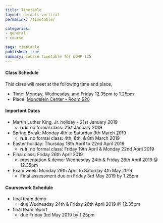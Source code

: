 ```yaml
---
title: Timetable
layout: default-vertical
permalink: /timetable/

categories:
- general
- course

tags: timetable
published: true
summary: course timetable for COMP 125
---
```


#### Class Schedule

This class will meet at the following time and place,

* Time: Monday, Wednesday, and Friday 12.35pm to 1.25pm
* Place: [Mundelein Center - Room 520](http://www.luc.edu/media/lucedu/lsc.pdf)

#### Important Dates

* Martin Luther King, Jr. holiday - 21st January 2019
  * **n.b.** no formal class: 21st January 2019
* Spring Break: Monday 4th to Saturday 9th March 2019
  * **n.b.** no formal class: 4th, 6th, & 8th March 2019
* Easter holiday: Thursday 18th April to 22nd April 2019
  * **n.b.** no formal class: Friday 19th April & Monday 22nd April 2019
* Final class: Friday 26th April 2019
	* presentation & demo: Wednesday 24th & Friday 26th April 2019 @ 12.35pm
* Exam week: Monday 29th April to Saturday 4th May 2019
	* Final assessment due on Friday 3rd May 2019 by 1.25pm

#### Coursework Schedule

* final team demo
  * due Wednesday 24th & Friday 26th April 2019 @ 12.35pm
* final team report
  * due Friday 3rd May 2019 by 1.25pm
